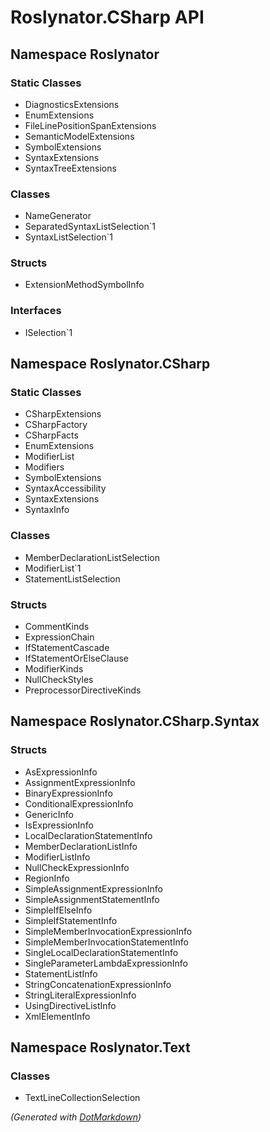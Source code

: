 # Roslynator\.CSharp API

## Namespace Roslynator

### Static Classes

* DiagnosticsExtensions
* EnumExtensions
* FileLinePositionSpanExtensions
* SemanticModelExtensions
* SymbolExtensions
* SyntaxExtensions
* SyntaxTreeExtensions

### Classes

* NameGenerator
* SeparatedSyntaxListSelection\`1
* SyntaxListSelection\`1

### Structs

* ExtensionMethodSymbolInfo

### Interfaces

* ISelection\`1

## Namespace Roslynator\.CSharp

### Static Classes

* CSharpExtensions
* CSharpFactory
* CSharpFacts
* EnumExtensions
* ModifierList
* Modifiers
* SymbolExtensions
* SyntaxAccessibility
* SyntaxExtensions
* SyntaxInfo

### Classes

* MemberDeclarationListSelection
* ModifierList\`1
* StatementListSelection

### Structs

* CommentKinds
* ExpressionChain
* IfStatementCascade
* IfStatementOrElseClause
* ModifierKinds
* NullCheckStyles
* PreprocessorDirectiveKinds

## Namespace Roslynator\.CSharp\.Syntax

### Structs

* AsExpressionInfo
* AssignmentExpressionInfo
* BinaryExpressionInfo
* ConditionalExpressionInfo
* GenericInfo
* IsExpressionInfo
* LocalDeclarationStatementInfo
* MemberDeclarationListInfo
* ModifierListInfo
* NullCheckExpressionInfo
* RegionInfo
* SimpleAssignmentExpressionInfo
* SimpleAssignmentStatementInfo
* SimpleIfElseInfo
* SimpleIfStatementInfo
* SimpleMemberInvocationExpressionInfo
* SimpleMemberInvocationStatementInfo
* SingleLocalDeclarationStatementInfo
* SingleParameterLambdaExpressionInfo
* StatementListInfo
* StringConcatenationExpressionInfo
* StringLiteralExpressionInfo
* UsingDirectiveListInfo
* XmlElementInfo

## Namespace Roslynator\.Text

### Classes

* TextLineCollectionSelection

*\(Generated with [DotMarkdown](http://github.com/JosefPihrt/DotMarkdown)\)*